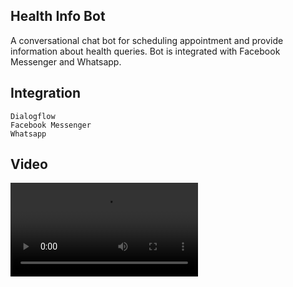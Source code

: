## Health Info Bot
A conversational chat bot for scheduling appointment and provide information about health queries.
Bot is integrated with Facebook Messenger and Whatsapp.

## Integration
`Dialogflow`<br />
`Facebook Messenger`<br />
`Whatsapp`<br />

## Video
![Conversation flow](./video/chatbot.mp4)
